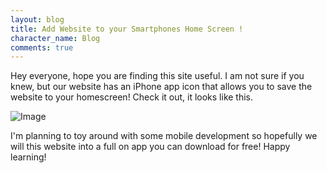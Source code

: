 ```yaml
---
layout: blog
title: Add Website to your Smartphones Home Screen !
character_name: Blog
comments: true
---
```

Hey everyone, hope you are finding this site useful. I am not sure if you knew,
but our website has an iPhone app icon that allows you to save the website to
your homescreen! Check it out, it looks like this.

![Image](https://i.imgur.com/44cokiZ.jpg)

I'm planning to toy around with some mobile development so hopefully we will this
website into a full on app you can download for free! Happy learning!
